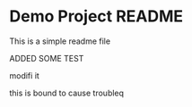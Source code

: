 # Demo Project README 

This is a simple readme file

ADDED SOME TEST

modifi it

this is bound to cause troubleq